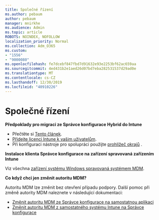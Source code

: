 ```yaml
---
title: Společné řízení
ms.author: pebaum
author: pebaum
manager: mnirkhe
ms.audience: Admin
ms.topic: article
ROBOTS: NOINDEX, NOFOLLOW
localization_priority: Normal
ms.collection: Adm_O365
ms.custom:
- "1556"
- "9000080"
ms.openlocfilehash: fe7dcebf847fbd7d91632e93e2253bf62ac659aa
ms.sourcegitcommit: 4ed431b2e1aed26d07bd7eba282531537d29ad0e
ms.translationtype: MT
ms.contentlocale: cs-CZ
ms.lasthandoff: 12/30/2019
ms.locfileid: "40910226"
---
```

# <a name="co-management"></a>Společné řízení

**Předpoklady pro migraci ze Správce konfigurace Hybrid do Intune**

- Přečtěte si [Tento článek](https://docs.microsoft.com/sccm/mdm/deploy-use/migrate-hybridmdm-to-intunesa).
- [Přidejte licenci Intune k vašim uživatelům](https://docs.microsoft.com/intune/licenses-assign).
- Při konfiguraci nástroje pro spolupráci použijte [prohlížeč okrajů](https://www.microsoft.com/windows/microsoft-edge) .

**Instalace klienta Správce konfigurace na zařízení spravovaná zařízením Intune**

Viz všechna [zařízení systému Windows spravovaná systémem MDM](https://docs.microsoft.com/sccm/core/clients/deploy/deploy-clients-to-windows-computers#bkmk_mdm).

**Co když chci jen změnit autoritu MDM?**

Autoritu MDM lze změnit bez otevření případu podpory. Další pomoc při změně autority MDM naleznete v následující dokumentaci:
- [Změnit autoritu MDM ze Správce konfigurace na samostatnou aplikaci](https://docs.microsoft.com/sccm/mdm/deploy-use/migrate-change-mdm-authority)
- [Změnit autoritu MDM z samostatného systému Intune na Správce konfigurace](https://docs.microsoft.com/intune-classic/deploy-use/prerequisites-for-enrollment#what-to-do-if-you-choose-the-wrong-mdm-authority-setting)
